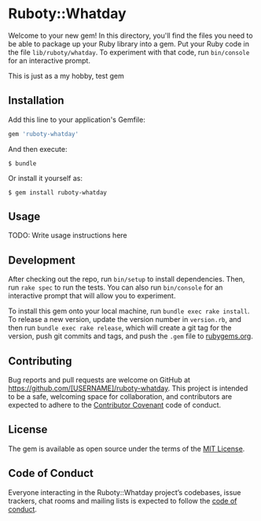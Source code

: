 # Ruboty::Whatday

Welcome to your new gem! In this directory, you'll find the files you need to be able to package up your Ruby library into a gem. Put your Ruby code in the file `lib/ruboty/whatday`. To experiment with that code, run `bin/console` for an interactive prompt.

This is just as a my hobby, test gem

## Installation

Add this line to your application's Gemfile:

```ruby
gem 'ruboty-whatday'
```

And then execute:

    $ bundle

Or install it yourself as:

    $ gem install ruboty-whatday

## Usage

TODO: Write usage instructions here

## Development

After checking out the repo, run `bin/setup` to install dependencies. Then, run `rake spec` to run the tests. You can also run `bin/console` for an interactive prompt that will allow you to experiment.

To install this gem onto your local machine, run `bundle exec rake install`. To release a new version, update the version number in `version.rb`, and then run `bundle exec rake release`, which will create a git tag for the version, push git commits and tags, and push the `.gem` file to [rubygems.org](https://rubygems.org).

## Contributing

Bug reports and pull requests are welcome on GitHub at https://github.com/[USERNAME]/ruboty-whatday. This project is intended to be a safe, welcoming space for collaboration, and contributors are expected to adhere to the [Contributor Covenant](http://contributor-covenant.org) code of conduct.

## License

The gem is available as open source under the terms of the [MIT License](https://opensource.org/licenses/MIT).

## Code of Conduct

Everyone interacting in the Ruboty::Whatday project’s codebases, issue trackers, chat rooms and mailing lists is expected to follow the [code of conduct](https://github.com/[USERNAME]/ruboty-whatday/blob/master/CODE_OF_CONDUCT.md).
